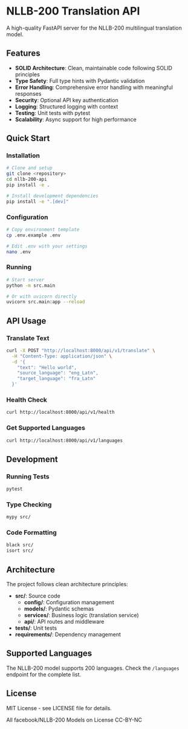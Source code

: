 # NLLB-200 Translation API

A high-quality FastAPI server for the NLLB-200 multilingual translation model.

## Features

- **SOLID Architecture**: Clean, maintainable code following SOLID principles
- **Type Safety**: Full type hints with Pydantic validation
- **Error Handling**: Comprehensive error handling with meaningful responses
- **Security**: Optional API key authentication
- **Logging**: Structured logging with context
- **Testing**: Unit tests with pytest
- **Scalability**: Async support for high performance

## Quick Start

### Installation

```bash
# Clone and setup
git clone <repository>
cd nllb-200-api
pip install -e .

# Install development dependencies
pip install -e ".[dev]"
```

### Configuration

```bash
# Copy environment template
cp .env.example .env

# Edit .env with your settings
nano .env
```

### Running

```bash
# Start server
python -m src.main

# Or with uvicorn directly
uvicorn src.main:app --reload
```

## API Usage

### Translate Text

```bash
curl -X POST "http://localhost:8000/api/v1/translate" \
  -H "Content-Type: application/json" \
  -d '{
    "text": "Hello world",
    "source_language": "eng_Latn",
    "target_language": "fra_Latn"
  }'
```

### Health Check

```bash
curl http://localhost:8000/api/v1/health
```

### Get Supported Languages

```bash
curl http://localhost:8000/api/v1/languages
```

## Development

### Running Tests

```bash
pytest
```

### Type Checking

```bash
mypy src/
```

### Code Formatting

```bash
black src/
isort src/
```

## Architecture

The project follows clean architecture principles:

- **src/**: Source code
  - **config/**: Configuration management
  - **models/**: Pydantic schemas
  - **services/**: Business logic (translation service)
  - **api/**: API routes and middleware
- **tests/**: Unit tests
- **requirements/**: Dependency management

## Supported Languages

The NLLB-200 model supports 200 languages. Check the `/languages` endpoint for the complete list.

## License

MIT License - see LICENSE file for details.

All facebook/NLLB-200 Models on License CC-BY-NC 
